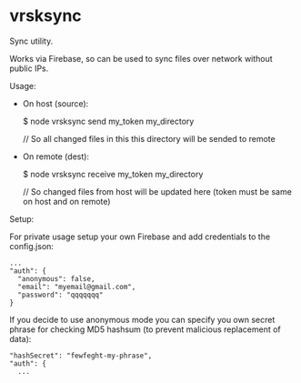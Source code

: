 # vrsksync

Sync utility.

Works via Firebase, so can be used to sync files over network without public IPs.

Usage: 
  - On host (source):
  
    $ node vrsksync send my_token my_directory
    
    // So all changed files in this this directory will be sended to remote
  
  - On remote (dest):
  
    $ node vrsksync receive my_token my_directory
    
    // So changed files from host will be updated here (token must be same on host and on remote)


Setup:
  
  For private usage setup your own Firebase and
  add credentials to the config.json:
  
    ...
    "auth": {
      "anonymous": false,
      "email": "myemail@gmail.com",
      "password": "qqqqqqq"
    }
  
  If you decide to use anonymous mode you can specify you own secret phrase
  for checking MD5 hashsum (to prevent malicious replacement of data):
  
    "hashSecret": "fewfeght-my-phrase",
    "auth": {
      ...
